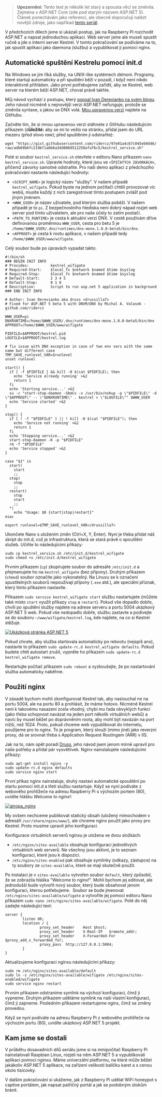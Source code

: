 <!-- dcterms:identifier = aspnetcz#5432 -->
<!-- dcterms:title = Projekt Atropa (4): Automatické spuštění webu a publikace pomocí nginx -->
<!-- dcterms:abstract = V předchozích dílech jsme si ukázali postup, jak na Raspberry Pi rozchodit ASP.NET a napsat jednoduchou aplikaci. Web server jsme ale museli spustit ručně a jde o interní server Kestrel. V tomto pokračování se podíváme na to, jak spustit aplikaci jako daemona (službu) a vypublikovat ji pomocí nginx. -->
<!-- np9:categoryId = 1 -->
<!-- x4w:category = IT -->
<!-- np9:authorId = 1 -->
<!-- np9:authorEmail = michal.valasek@altairis.cz -->
<!-- dcterms:creator = Michal Altair Valášek -->
<!-- np9:serialId = 7 -->
<!-- x4w:serial = Projekt Atropa -->
<!-- dcterms:created = 2015-07-13T15:31:20.883+02:00 -->
<!-- dcterms:date = 2015-08-03T00:00:00+02:00 -->
<!-- x4w:pictureWidth = 150 -->
<!-- x4w:pictureHeight = 150 -->
<!-- x4w:pictureUrl = /perex-pictures/20150713-projekt-atropa-1-jak-vyrobit-z-raspberry-pi-zle-zarizeni-s-netem.jpg -->

> **Upozornění:** Tento text je několik let starý a spousta věcí se změnila. Zejména v ASP.NET Core (zde pod starým názvem ASP.NET 5). Článek ponechávám jako referenci, ale obecně doporučuji nalézt novější zdroje, jako napříkad [tento seriál](/serials/asp-net-na-raspberry-pi).

V předchozích dílech jsme si ukázali postup, jak na Raspberry Pi rozchodit ASP.NET a napsat jednoduchou aplikaci. Web server jsme ale museli spustit ručně a jde o interní server Kestrel. V tomto pokračování se podíváme na to, jak spustit aplikaci jako daemona (službu) a vypublikovat ji pomocí nginx.

## Automatické spuštění Kestrelu pomocí init.d

Na Windows se jim říká služby, na UNIX-like systémech démoni. Programy, které startují automaticky a při spuštění běží v pozadí, i když není nikdo interaktivně přihlášen. Jako první potřebujeme zařídit, aby se Kestrel, web server na kterém běží ASP.NET, choval právě takhle.

Můj návod vychází z postupu, který [popsal Ivan Derevianko na svém blogu](http://druss.co/2015/06/run-kestrel-in-the-background/). Jeho návod nicméně s nejnovější verzí ASP.NET nefunguje, protože se změnila syntaxe, s jakou se DNX volá. [Mou upravenou verzi](https://gist.github.com/ridercz/97e01a4c67c045eb9d46) najdete na GitHubu.

Začněte tím, že si mnou upravenou verzi stáhnete z GitHubu následujícím příkazem (d**ůležité:** aby se mi to vešlo na stránku, přidal jsem do URL mezeru (před slovo *raw*); před spuštěním ji odstraňte):

`wget "https://gist.githubusercontent.com/ridercz/97e01a4c67c045eb9d46/ raw/adb69b6fc219bf1a6b6a3dd8869512250afaf6c5/kestrel_service.sh"`

Poté si soubor `kestrel_service.sh` otevřete v editoru Nano příkazem `nano kestrel_service.sh`. Upravte hodnoty, které jsou ve `<ŠPIČATÝCH ZÁVORKÁCH>`, přičemž závorky samotné odstraňte. Pro naši demo aplikaci z předchozího pokračování nastavte následující hodnoty:

*   `<SCRIPT_NAME>` je logický název "služby". V našem případě `kestrel_wifigate`. Pokud byste na jednom počítači chtěli provozovat víc webů, musíte každý z nich zaregistrovat tímto postupem zvlášť pod jiným jménem. 
*   `<WWW_USER>` je název uživatele, pod kterým služba poběží. V našem případě je to `pi`. Z bezpečnostního hlediska není dobrý nápad rozjet web server pod tímto uživatelem, ale pro naše účely to zatím postačí. 
*   `<PATH_TO_RUNTIME>` je cesta k aktuální verzi DNX. V cestě používám dříve definovanou proměnnou `WWW_USER`, cesta pro betu 5 je `/home/$WWW_USER/.dnx/runtimes/dnx-mono.1.0.0-beta5/bin/dnx`. 
*   `<APPROOT>` je cesta k rootu aplikace, v našem případě tedy `/home/$WWW_USER/www/wifigate`. 

Celý soubor bude po úpravách vypadat takto:

    #!/bin/sh
    ### BEGIN INIT INFO
    # Provides:          kestrel_wifigate
    # Required-Start:    $local_fs $network $named $time $syslog
    # Required-Stop:     $local_fs $network $named $time $syslog
    # Default-Start:     2 3 4 5
    # Default-Stop:      0 1 6
    # Description:       Script to run asp.net 5 application in background
    ### END INIT INFO

    # Author: Ivan Derevianko aka druss <drussilla7>
    # Fixed for ASP.NET 5 beta 5 with DNVM/DNX by Michal A. Valasek - github.com/ridercz

    WWW_USER=pi
    DNXRUNTIME=/home/$WWW_USER/.dnx/runtimes/dnx-mono.1.0.0-beta5/bin/dnx
    APPROOT=/home/$WWW_USER/www/wifigate

    PIDFILE=$APPROOT/kestrel.pid
    LOGFILE=$APPROOT/kestrel.log

    # fix issue with DNX exception in case of two env vars with the same name but different case
    TMP_SAVE_runlevel_VAR=$runlevel
    unset runlevel

    start() {
      if [ -f $PIDFILE ] && kill -0 $(cat $PIDFILE); then
        echo 'Service already running' >&2
        return 1
      fi
      echo 'Starting service...' >&2
      su -c "start-stop-daemon -SbmCv -x /usr/bin/nohup -p \"$PIDFILE\" -d \"$APPROOT\" -- \"$DNXRUNTIME\" . kestrel > \"$LOGFILE\"" $WWW_USER
      echo 'Service started' >&2
    }

    stop() {
      if [ ! -f "$PIDFILE" ] || ! kill -0 $(cat "$PIDFILE"); then
        echo 'Service not running' >&2
        return 1
      fi
      echo 'Stopping service...' >&2
      start-stop-daemon -K -p "$PIDFILE"
      rm -f "$PIDFILE"
      echo 'Service stopped' >&2
    }

    case "$1" in
      start)
        start
        ;;
      stop)
        stop
        ;;
      restart)
        stop
        start
        ;;
      *)
        echo "Usage: $0 {start|stop|restart}"
    esac

    export runlevel=$TMP_SAVE_runlevel_VAR</drussilla7>

Ukončete Nano s uložením změn (Ctrl+X, Y, Enter). Nyní je třeba přidat náš skript do init.d, což je infrastruktura, která se stará právě o spouštění služeb. Učiňte to následujícími příkazy:

    sudo cp kestrel_service.sh /etc/init.d/kestrel_wifigate
    sudo chmod +x /etc/init.d/kestrel_wifigate

Prvním příkazem (`cp`) zkopírujete soubor do adresáře `/etc/init.d` a přejmenujete ho na `kestrel_wifigate` (bez přípony). Druhým příkazem (`chmod`) soubor označíte jako vykonatelný. Na Linuxu se k označení spustitelných souborů nepoužívají přípony (`.exe` atd.), ale speciální příznak, který tímto příkazem nastavíte.

Příkazem `sudo service kestrel_wifigate start` službu nastartujete (můžete také místo `start` využít příkazy `stop` a `restart`). Pokud vše dopadlo dobře, chvíli po spuštění služby najdete na adrese serveru a portu 5004 ukázkový ASP.NET 5 web. Pokud vše nedopadlo dobře, službu zastavte a podívejte se do souboru `~/www/wifigate/kestrel.log`, kde najdete, na co si Kestrel stěžuje.

[![Ukázková stránka ASP.NET 5](https://www.cdn.altairis.cz/Blog/2015/20150713-atropa_demopage_thumb.png "Ukázková stránka ASP.NET 5")](https://www.cdn.altairis.cz/Blog/2015/20150713-atropa_demopage_2.png)

Pokud chcete, aby služba startovala automaticky po rebootu (nejspíš ano), nastavte to příkazem `sudo update-rc.d kestrel_wifigate defaults`. Pokud budete chtít autostart zrušit, vypněte ho příkazem `sudo update-rc.d kestrel_wifigate remove`.

Restartujte počítač příkazem `sudo reboot` a vyzkoušejte, že po nastartování služba automaticky naběhne.

## Použití nginx

V zásadě bychom mohli zkonfigurovat Kestrel tak, aby naslouchal ne na portu 5004, ale na portu 80 a prohlásit, že máme hotovo. Nicméně Kestrel není k takovému nasazení zcela vhodný, chybí mu řada obvyklých funkcí (jako třeba schopnost navázat na jeden port několik virtuálních webů) a navíc by musel běžet po doprávněním roota, aby mohl být navázán na port nižší, než 1024. Proto, pokud chceme web vypublikovat do Internetu, použijeme pro to *nginx*. To je program, který slouží (mimo jiné) jako reverzní proxy, dá se srovnat třeba s Application Request Routingem (ARR) v IIS. 

Jak na to, nám opět poradí [Druss](http://druss.co/2015/06/asp-net-5-kestrel-nginx-web-server-on-linux/), jeho návod jsem jenom mírně upravil pro naše potřeby a přidal pár vysvětlivek. Nginx nainstalujete následujícími příkazy:

    sudo apt-get install nginx -y
    sudo update-rc.d nginx defaults
    sudo service nginx start

První příkaz nginx nainstaluje, druhý nastaví automatické spouštění po startu pomocí init.d a třetí službu nastartuje. Když se nyní podíváte z webového prohlížeče na adresu Raspberry Pi s výchozím portem (80), uvidíte hlášku *Welcome to nginx!*:

[![atropa_nginx](https://www.cdn.altairis.cz/Blog/2015/20150713-atropa_nginx_thumb.png "atropa_nginx")](https://www.cdn.altairis.cz/Blog/2015/20150713-atropa_nginx_2.png)

My ovšem nechceme publikovat statický obsah (uložený mimochodem v adresáři `/usr/share/nginx/www/`), ale chceme nginx použít jako proxy pro Kestrel. Proto musíme upravit jeho konfiguraci.

Konfigurace virtuálních serverů nginxu je uložena ve dvou složkách:

*   `/etc/nginx/sites-available` obsahuje konfiguraci jednotlivých virtuálních web serverů. Ne všechny jsou aktivní, je to seznam konfigurací, které jsou k dispozici. 
*   `/etc/nginx/sites-enabled` pak obsahuje symlinky (odkazy, zástupce) na ty soubory ze `sites-available`, které se mají skutečně použít. 

Po instalaci je v `sites-available` vytvořen soubor `default`, který způsobil, že se zobrazila hláška "Welcome to nginx!". Mohli bychom jej editovat, ale jednodušší bude vytvořit nový soubor, který bude obsahovat jenom konfiguraci, kterou potřebujeme.  Soubor se bude jmenovat `/etc/nginx/sites-available/wifigate` a vytvoříte jej pomocí editoru Nano příkazem `sudo nano /etc/nginx/sites-available/wifigate`. Poté do něj zadejte následující text:

    server {
            listen 80;
            location / {
                    proxy_set_header    Host $host;
                    proxy_set_header    X-Real-IP   $remote_addr;
                    proxy_set_header    X-Forwarded-For $proxy_add_x_forwarded_for;
                    proxy_pass  http://127.0.0.1:5004;
            }
    }

Aktualizujeme konfiguraci nginxu následujícími příkazy:

    sudo rm /etc/nginx/sites-available/default
    sudo ln -s /etc/nginx/sites-available/wifigate /etc/nginx/sites-enabled/wifigate
    sudo service nginx restart

Prvním příkazem odstraníme symlink na výchozí konfiguraci, čímž ji vypneme. Druhým příkazem uděláme symlink na naši vlastní konfiguraci, čímž ji zapneme. Posledním příkazem restartujeme nginx, čímž se změny provedou.

Když se nyní podíváte na adresu Raspberry Pi z webového prohlířeče na výchozím portu (80), uvidíte ukázkový ASP.NET 5 projekt.

## Kam jsme se dostali

V průběhu dosavadních dílů seriálu jsme si na minipočítač Raspberry Pi nainstalovali Raspbian Linux, rozjeli na něm ASP.NET 5 a vypublikovali aplikaci pomocí nginxu. Máme univerzální platformu, na které může běžet jakákoliv ASP.NET 5 aplikace, na zařízení velikosti balíčku karet a s cenou okolo tisícovky.

V dalším pokračování si ukážeme, jak z Raspberry Pi udělat WiFi honeypot s captive portálem, jak napsat patřičný portál a jak se podobným útokům bránit.